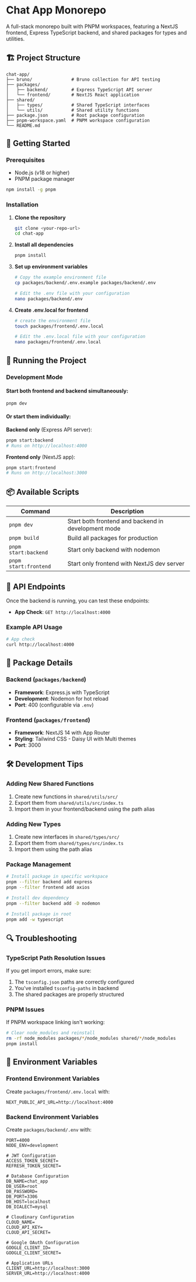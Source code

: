 # Chat App Monorepo

A full-stack monorepo built with PNPM workspaces, featuring a NextJS frontend, Express TypeScript backend, and shared packages for types and utilities.

## 🏗️ Project Structure

```
chat-app/
├── bruno/               # Bruno collection for API testing
├── packages/
│   ├── backend/         # Express TypeScript API server
│   └── frontend/        # NextJS React application
├── shared/
│   ├── types/           # Shared TypeScript interfaces
│   └── utils/           # Shared utility functions
├── package.json         # Root package configuration
├── pnpm-workspace.yaml  # PNPM workspace configuration
└── README.md
```

## 🚀 Getting Started

### Prerequisites

- Node.js (v18 or higher)
- PNPM package manager

```bash
npm install -g pnpm
```

### Installation

1. **Clone the repository**
   ```bash
   git clone <your-repo-url>
   cd chat-app
   ```

2. **Install all dependencies**
   ```bash
   pnpm install
   ```

3. **Set up environment variables**
   ```bash
   # Copy the example environment file
   cp packages/backend/.env.example packages/backend/.env
   
   # Edit the .env file with your configuration
   nano packages/backend/.env
   ```

4. **Create .env.local for frontend**
   ```bash
   # create the environment file
   touch packages/frontend/.env.local
   
   # Edit the .env.local file with your configuration
   nano packages/frontend/.env.local
   ```

## 🎯 Running the Project

### Development Mode

#### Start both frontend and backend simultaneously:
```bash
pnpm dev
```

#### Or start them individually:

**Backend only** (Express API server):
```bash
pnpm start:backend
# Runs on http://localhost:4000
```

**Frontend only** (NextJS app):
```bash
pnpm start:frontend
# Runs on http://localhost:3000
```

## 📦 Available Scripts

| Command | Description |
|---------|-------------|
| `pnpm dev` | Start both frontend and backend in development mode |
| `pnpm build` | Build all packages for production |
| `pnpm start:backend` | Start only backend with nodemon |
| `pnpm start:frontend` | Start only frontend with NextJS dev server |

## 🔗 API Endpoints

Once the backend is running, you can test these endpoints:

- **App Check**: `GET http://localhost:4000`

### Example API Usage

```bash
# App check
curl http://localhost:4000
```

## 📁 Package Details

### Backend (`packages/backend`)
- **Framework**: Express.js with TypeScript
- **Development**: Nodemon for hot reload
- **Port**: 400 (configurable via `.env`)

### Frontend (`packages/frontend`)
- **Framework**: NextJS 14 with App Router
- **Styling**: Tailwind CSS - Daisy UI with Multi themes
- **Port**: 3000

<!-- ### Shared Packages

#### `shared/types`
Contains shared TypeScript interfaces:
- `User` - User data structure
- `ApiResponse` - Standard API response format
- `PaginatedResponse` - Paginated API responses

#### `shared/utils`
Contains shared utility functions:
- `addNumbers()` - Add two numbers
- `addMultiple()` - Add multiple numbers
- `formatDate()` - Format dates
- `formatCurrency()` - Format currency
- `isValidEmail()` - Email validation
- `isNotEmpty()` - String validation -->


<!-- ## 🔧 Using Shared Packages

Import shared types and utilities using path aliases:

```typescript
// In backend or frontend
import { addNumbers } from '@/shared/utils/add';
import { User } from '@/shared/types/user';
import { formatDate } from '@/shared/utils/format';

// Example usage
const sum = addNumbers(5, 3);
const currentTime = formatDate(new Date());
``` -->

## 🛠️ Development Tips

### Adding New Shared Functions

1. Create new functions in `shared/utils/src/`
2. Export them from `shared/utils/src/index.ts`
3. Import them in your frontend/backend using the path alias

### Adding New Types

1. Create new interfaces in `shared/types/src/`
2. Export them from `shared/types/src/index.ts`
3. Import them using the path alias

### Package Management

```bash
# Install package in specific workspace
pnpm --filter backend add express
pnpm --filter frontend add axios

# Install dev dependency
pnpm --filter backend add -D nodemon

# Install package in root
pnpm add -w typescript
```

## 🔍 Troubleshooting

### TypeScript Path Resolution Issues

If you get import errors, make sure:
1. The `tsconfig.json` paths are correctly configured
2. You've installed `tsconfig-paths` in backend
3. The shared packages are properly structured

### PNPM Issues

If PNPM workspace linking isn't working:
```bash
# Clear node_modules and reinstall
rm -rf node_modules packages/*/node_modules shared/*/node_modules
pnpm install
```

## 📝 Environment Variables


### Frontend Environment Variables

Create `packages/frontend/.env.local` with:

```env
NEXT_PUBLIC_API_URL=http://localhost:4000
```

### Backend Environment Variables

Create `packages/backend/.env` with:

```env
PORT=4000
NODE_ENV=development

# JWT Configuration
ACCESS_TOKEN_SECRET=
REFRESH_TOKEN_SECRET=

# Database Configuration
DB_NAME=chat_app
DB_USER=root
DB_PASSWORD=
DB_PORT=3306
DB_HOST=localhost
DB_DIALECT=mysql

# Cloudinary Configuration
CLOUD_NAME=
CLOUD_API_KEY=
CLOUD_API_SECRET=

# Google OAuth Configuration
GOOGLE_CLIENT_ID=
GOOGLE_CLIENT_SECRET=

# Application URLs
CLIENT_URL=http://localhost:3000
SERVER_URL=http://localhost:4000
```